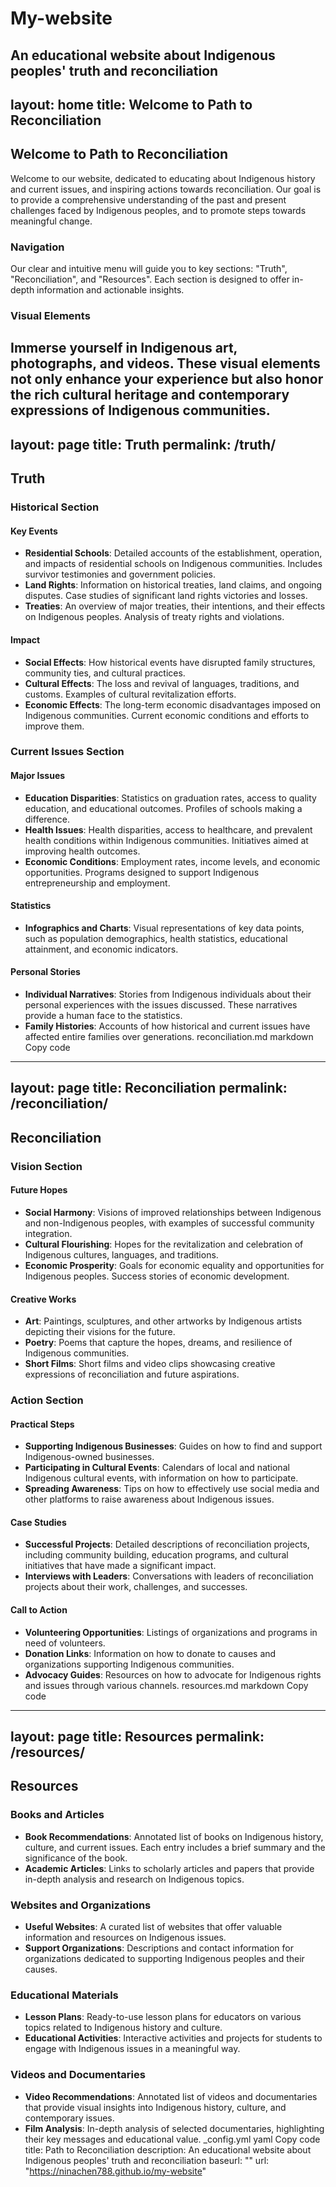 # My-website
An educational website about Indigenous peoples' truth and reconciliation
---
layout: home
title: Welcome to Path to Reconciliation
---

## Welcome to Path to Reconciliation

Welcome to our website, dedicated to educating about Indigenous history and current issues, and inspiring actions towards reconciliation. Our goal is to provide a comprehensive understanding of the past and present challenges faced by Indigenous peoples, and to promote steps towards meaningful change.

### Navigation
Our clear and intuitive menu will guide you to key sections: "Truth", "Reconciliation", and "Resources". Each section is designed to offer in-depth information and actionable insights.

### Visual Elements
Immerse yourself in Indigenous art, photographs, and videos. These visual elements not only enhance your experience but also honor the rich cultural heritage and contemporary expressions of Indigenous communities.
---
layout: page
title: Truth
permalink: /truth/
---

## Truth

### Historical Section

#### Key Events
- **Residential Schools**: Detailed accounts of the establishment, operation, and impacts of residential schools on Indigenous communities. Includes survivor testimonies and government policies.
- **Land Rights**: Information on historical treaties, land claims, and ongoing disputes. Case studies of significant land rights victories and losses.
- **Treaties**: An overview of major treaties, their intentions, and their effects on Indigenous peoples. Analysis of treaty rights and violations.

#### Impact
- **Social Effects**: How historical events have disrupted family structures, community ties, and cultural practices.
- **Cultural Effects**: The loss and revival of languages, traditions, and customs. Examples of cultural revitalization efforts.
- **Economic Effects**: The long-term economic disadvantages imposed on Indigenous communities. Current economic conditions and efforts to improve them.

### Current Issues Section

#### Major Issues
- **Education Disparities**: Statistics on graduation rates, access to quality education, and educational outcomes. Profiles of schools making a difference.
- **Health Issues**: Health disparities, access to healthcare, and prevalent health conditions within Indigenous communities. Initiatives aimed at improving health outcomes.
- **Economic Conditions**: Employment rates, income levels, and economic opportunities. Programs designed to support Indigenous entrepreneurship and employment.

#### Statistics
- **Infographics and Charts**: Visual representations of key data points, such as population demographics, health statistics, educational attainment, and economic indicators.

#### Personal Stories
- **Individual Narratives**: Stories from Indigenous individuals about their personal experiences with the issues discussed. These narratives provide a human face to the statistics.
- **Family Histories**: Accounts of how historical and current issues have affected entire families over generations.
reconciliation.md
markdown
Copy code
---
layout: page
title: Reconciliation
permalink: /reconciliation/
---

## Reconciliation

### Vision Section

#### Future Hopes
- **Social Harmony**: Visions of improved relationships between Indigenous and non-Indigenous peoples, with examples of successful community integration.
- **Cultural Flourishing**: Hopes for the revitalization and celebration of Indigenous cultures, languages, and traditions.
- **Economic Prosperity**: Goals for economic equality and opportunities for Indigenous peoples. Success stories of economic development.

#### Creative Works
- **Art**: Paintings, sculptures, and other artworks by Indigenous artists depicting their visions for the future.
- **Poetry**: Poems that capture the hopes, dreams, and resilience of Indigenous communities.
- **Short Films**: Short films and video clips showcasing creative expressions of reconciliation and future aspirations.

### Action Section

#### Practical Steps
- **Supporting Indigenous Businesses**: Guides on how to find and support Indigenous-owned businesses.
- **Participating in Cultural Events**: Calendars of local and national Indigenous cultural events, with information on how to participate.
- **Spreading Awareness**: Tips on how to effectively use social media and other platforms to raise awareness about Indigenous issues.

#### Case Studies
- **Successful Projects**: Detailed descriptions of reconciliation projects, including community building, education programs, and cultural initiatives that have made a significant impact.
- **Interviews with Leaders**: Conversations with leaders of reconciliation projects about their work, challenges, and successes.

#### Call to Action
- **Volunteering Opportunities**: Listings of organizations and programs in need of volunteers.
- **Donation Links**: Information on how to donate to causes and organizations supporting Indigenous communities.
- **Advocacy Guides**: Resources on how to advocate for Indigenous rights and issues through various channels.
resources.md
markdown
Copy code
---
layout: page
title: Resources
permalink: /resources/
---

## Resources

### Books and Articles
- **Book Recommendations**: Annotated list of books on Indigenous history, culture, and current issues. Each entry includes a brief summary and the significance of the book.
- **Academic Articles**: Links to scholarly articles and papers that provide in-depth analysis and research on Indigenous topics.

### Websites and Organizations
- **Useful Websites**: A curated list of websites that offer valuable information and resources on Indigenous issues.
- **Support Organizations**: Descriptions and contact information for organizations dedicated to supporting Indigenous peoples and their causes.

### Educational Materials
- **Lesson Plans**: Ready-to-use lesson plans for educators on various topics related to Indigenous history and culture.
- **Educational Activities**: Interactive activities and projects for students to engage with Indigenous issues in a meaningful way.

### Videos and Documentaries
- **Video Recommendations**: Annotated list of videos and documentaries that provide visual insights into Indigenous history, culture, and contemporary issues.
- **Film Analysis**: In-depth analysis of selected documentaries, highlighting their key messages and educational value.
_config.yml
yaml
Copy code
title: Path to Reconciliation
description: An educational website about Indigenous peoples' truth and reconciliation
baseurl: ""
url: "https://ninachen788.github.io/my-website"
